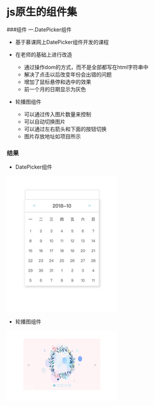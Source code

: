 # js原生的组件集

###组件
一.DatePicker组件
- 基于慕课网上DatePicker组件开发的课程
- 在老师的基础上进行改造 
  - 通过操作dom的方式，而不是全部都写在html字符串中
  - 解决了点击以后改变年份会出错的问题
  - 增加了鼠标悬停和选中的效果
  - 前一个月的日期显示为灰色
  
- 轮播图组件
  - 可以通过传入图片数量来控制
  - 可以自动切换图片
  - 可以通过左右箭头和下面的按钮切换
  - 图片存放地址如项目所示
  
  
### 结果

- DatePicker组件

<img src="/image/datePicker.png" width=300>

- 轮播图组件

<img src="/image/swipper.png" width=300>
